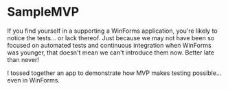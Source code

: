 # SampleMVP
If you find yourself in a supporting a WinForms application, you're likely to notice the tests... or lack thereof. Just because we may not have been so focused on automated tests and continuous integration when WinForms was younger, that doesn't mean we can't introduce them now. Better late than never!

I tossed together an app to demonstrate how MVP makes testing possible... even in WinForms.
